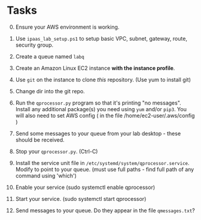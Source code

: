Tasks
=====

0. Ensure your AWS environment is working.

1. Use `ipaas_lab_setup.ps1` to setup basic VPC, subnet, gateway, route, security group.

2. Create a queue  named `labq`

3. Create an Amazon Linux EC2 instance **with the instance profile**.

4. Use `git` on the instance to clone *this* repository. (Use yum to install git)

5. Change dir into the git repo.

6. Run the `qprocessor.py` program so that it's printing "no messages".
   Install any additional package(s) you need using `yum` and/or `pip3`.
   You will also need to set AWS config ( in the file /home/ec2-user/.aws/config )

7. Send some messages to your queue from your lab desktop - these should be received.

8. Stop your `qprocessor.py`. (Ctrl-C)

9. Install the service unit file in `/etc/systemd/system/qprocessor.service`.
	Modify to point to your queue.
	(must use full paths - find full path of any command using 'which')

10. Enable your service (sudo systemctl enable qprocessor)

11. Start your service. (sudo systemctl start qprocessor)

12. Send messages to your queue. Do they appear in the file `qmessages.txt`?

